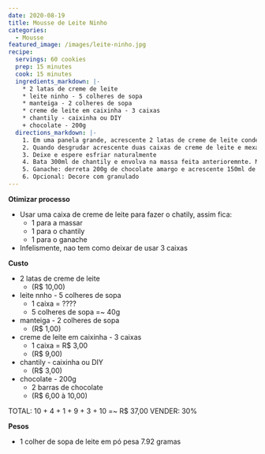 ```yaml
---
date: 2020-08-19
title: Mousse de Leite Ninho
categories:
  - Mousse
featured_image: /images/leite-ninho.jpg
recipe:
  servings: 60 cookies
  prep: 15 minutes
  cook: 15 minutes
  ingredients_markdown: |-
    * 2 latas de creme de leite
    * leite ninho - 5 colheres de sopa
    * manteiga - 2 colheres de sopa
    * creme de leite em caixinha - 3 caixas
    * chantily - caixinha ou DIY
    + chocolate - 200g
  directions_markdown: |-
    1. Em uma panela grande, acrescente 2 latas de creme de leite condensado; 5 colheres de sopa leite ninho; 2 colheres de manteiga manteiga e aqueça até desgrudar da panela
    2. Quando desgrudar acrescente duas caixas de creme de leite e mexa em fogo baixo por 5 minutos.
    3. Deixe e espere esfriar naturalmente
    4. Bata 300ml de chantily e envolva na massa feita anterioremnte. Misture bem até ficar firme e volumoso
    5. Ganache: derreta 200g de chocolate amargo e acrescente 150ml de creme de leite. Misture ambos 
    6. Opcional: Decore com granulado
---
```


**Otimizar processo**
+ Usar uma caixa de creme de leite para fazer o chatily, assim fica:
  - 1 para a massar
  - 1 para o chantily
  - 1 para o ganache
+ Infelismente, nao tem como deixar de usar 3 caixas

**Custo**
+ 2 latas de creme de leite
  - (R$ 10,00)
+ leite nnho - 5 colheres de sopa
  - 1 caixa = ????
  - 5 colheres de sopa =~ 40g
+ manteiga - 2 colheres de sopa
  - (R$ 1,00)
+ creme de leite em caixinha - 3 caixas
  - 1 caixa = R$ 3,00
  - (R$ 9,00)
+ chantily - caixinha ou DIY
  - (R$ 3,00)
+ chocolate - 200g
  - 2 barras de chocolate
  - (R$ 6,00 à 10,00)

TOTAL: 10 + 4 + 1 + 9 + 3 + 10 =~ R$ 37,00
VENDER: 30%

**Pesos**
+ 1 colher de sopa de leite em pó pesa 7.92 gramas